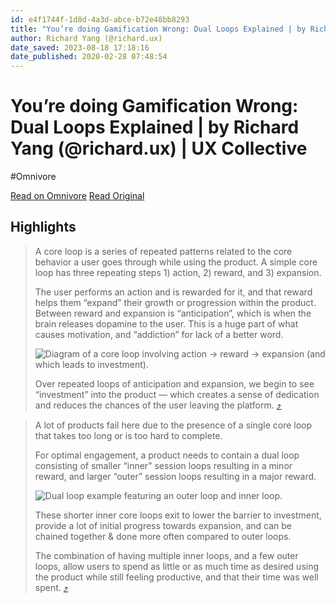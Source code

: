 ```yaml
---
id: e4f1744f-1d8d-4a3d-abce-b72e48bb8293
title: "You’re doing Gamification Wrong: Dual Loops Explained | by Richard Yang (@richard.ux) | UX Collective"
author: Richard Yang (@richard.ux)
date_saved: 2023-08-18 17:18:16
date_published: 2020-02-28 07:48:54
---
```


# You’re doing Gamification Wrong: Dual Loops Explained | by Richard Yang (@richard.ux) | UX Collective
#Omnivore

[Read on Omnivore](https://omnivore.app/me/you-re-doing-gamification-wrong-dual-loops-explained-by-richard--18a0a835fde)
[Read Original](https://uxdesign.cc/youre-doing-gamification-wrong-dual-loops-explained-38a762c56ef4)

## Highlights

> A core loop is a series of repeated patterns related to the core behavior a user goes through while using the product. A simple core loop has three repeating steps 1) action, 2) reward, and 3) expansion.
> 
> The user performs an action and is rewarded for it, and that reward helps them “expand” their growth or progression within the product. Between reward and expansion is “anticipation”, which is when the brain releases dopamine to the user. This is a huge part of what causes motivation, and “addiction” for lack of a better word.
> 
> ![Diagram of a core loop involving action -> reward -> expansion (and which leads to investment).](https://proxy-prod.omnivore-image-cache.app/528x526,sVzOMbRBhANJSkOR0EPFdJDVuBGMrQOYvUObax3atXPk/https://miro.medium.com/v2/resize:fit:1056/0*5pI10WL29cG2ZOHW)
> 
> Over repeated loops of anticipation and expansion, we begin to see “investment” into the product — which creates a sense of dedication and reduces the chances of the user leaving the platform. [⤴️](https://omnivore.app/me/you-re-doing-gamification-wrong-dual-loops-explained-by-richard--18a0a835fde#2774edb3-165f-4201-852b-4e634df963cf) 

> A lot of products fail here due to the presence of a single core loop that takes too long or is too hard to complete.
> 
> For optimal engagement, a product needs to contain a dual loop consisting of smaller “inner” session loops resulting in a minor reward, and larger “outer” session loops resulting in a major reward.
> 
> ![Dual loop example featuring an outer loop and inner loop.](https://proxy-prod.omnivore-image-cache.app/700x445,soHzyE-NB2Yq5DM2N5GB963thukSNqTSXbpFN_VFKF7U/https://miro.medium.com/v2/resize:fit:1400/0*42CkhztHSsld9TvK)
> 
> These shorter inner core loops exit to lower the barrier to investment, provide a lot of initial progress towards expansion, and can be chained together &amp; done more often compared to outer loops.
> 
> The combination of having multiple inner loops, and a few outer loops, allow users to spend as little or as much time as desired using the product while still feeling productive, and that their time was well spent. [⤴️](https://omnivore.app/me/you-re-doing-gamification-wrong-dual-loops-explained-by-richard--18a0a835fde#aa3efde7-529c-4087-b265-caf3dcf92eaa) 

